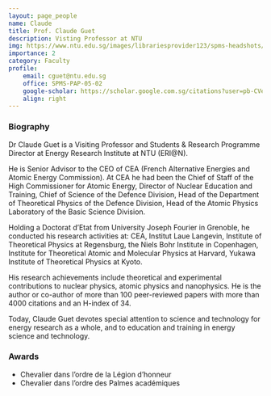 ```yaml
---
layout: page_people
name: Claude
title: Prof. Claude Guet
description: Visting Professor at NTU
img: https://www.ntu.edu.sg/images/librariesprovider123/spms-headshots/pap_claude-guet_photo_resized.jpg
importance: 2
category: Faculty
profile:
    email: cguet@ntu.edu.sg
    office: SPMS-PAP-05-02
    google-scholar: https://scholar.google.com.sg/citations?user=pb-CVeYAAAAJ
    align: right
---
```


### Biography
Dr Claude Guet is a Visiting Professor and Students & Research Programme Director at Energy Research Institute at NTU (ERI@N).

He is Senior Advisor to the CEO of CEA (French Alternative Energies and Atomic Energy Commission). At CEA he had been the Chief of Staff of the High Commissioner for Atomic Energy, Director of Nuclear Education and Training, Chief of Science of the Defence Division, Head of the Department of Theoretical Physics of the Defence Division, Head of the Atomic Physics Laboratory of the Basic Science Division.

Holding a Doctorat d’Etat from University Joseph Fourier in Grenoble, he conducted his research activities at: CEA, Institut Laue Langevin, Institute of Theoretical Physics at Regensburg, the Niels Bohr Institute in Copenhagen, Institute for Theoretical Atomic and Molecular Physics at Harvard, Yukawa Institute of Theoretical Physics at Kyoto. 

His research achievements include theoretical and experimental contributions to nuclear physics, atomic physics and nanophysics. He is the author or co-author of more than 100 peer-reviewed papers with more than 4000 citations and an H-index of 34.

Today, Claude Guet devotes special attention to science and technology for energy research as a whole, and to education and training in energy science and technology.

### Awards
- Chevalier dans l’ordre de la Légion d’honneur
- Chevalier dans l’ordre des Palmes académiques